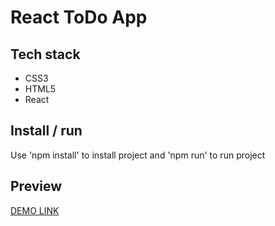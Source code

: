 # React ToDo App

## Tech stack
- CSS3
- HTML5
- React

## Install / run
Use 'npm install' to install project and 'npm run' to run project

## Preview
  [DEMO LINK](https://tyooma.github.io/react_todo-app/)

